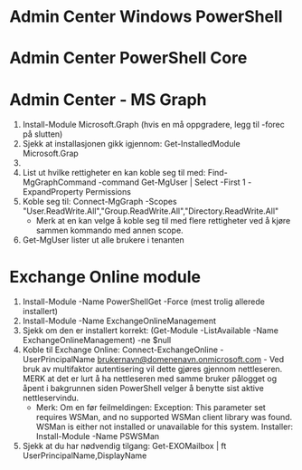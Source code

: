 # Admin Center Windows PowerShell

# Admin Center PowerShell Core

# Admin Center - MS Graph
1. Install-Module Microsoft.Graph (hvis en må oppgradere, legg til -forec på slutten)
2. Sjekk at installasjonen gikk igjennom: Get-InstalledModule Microsoft.Grap
3. 
4. List ut hvilke rettigheter en kan koble seg til med: Find-MgGraphCommand -command Get-MgUser | Select -First 1 -ExpandProperty Permissions
5. Koble seg til: Connect-MgGraph -Scopes "User.ReadWrite.All","Group.ReadWrite.All","Directory.ReadWrite.All"
    - Merk at en kan velge å koble seg til med flere rettigheter ved å kjøre sammen kommando med annen scope.
6. Get-MgUser lister ut alle brukere i tenanten


# Exchange Online module
1. Install-Module -Name PowerShellGet -Force (mest trolig allerede installert)
2. Install-Module -Name ExchangeOnlineManagement
3. Sjekk om den er installert korrekt: (Get-Module -ListAvailable -Name ExchangeOnlineManagement) -ne $null 
4. Koble til Exchange Online: Connect-ExchangeOnline -UserPrincipalName brukernavn@domenenavn.onmicrosoft.com - Ved bruk av multifaktor autentisering vil dette gjøres gjennom nettleseren. MERK at det er lurt å ha nettleseren med samme bruker pålogget og åpent i bakgrunnen siden PowerShell velger å benytte sist aktive nettleservindu.
    - Merk: Om en før feilmeldingen: Exception: This parameter set requires WSMan, and no supported WSMan client
    library was found. WSMan is either not installed or unavailable for
    this system. Installer: Install-Module -Name PSWSMan
5. Sjekk at du har nødvendig tilgang: Get-EXOMailbox | ft UserPrincipalName,DisplayName



